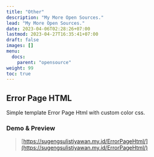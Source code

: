 ```yaml
---
title: "Other"
description: "My More Open Sources."
lead: "My More Open Sources."
date: 2023-04-06T02:28:26+07:00
lastmod: 2023-04-27T16:35:41+07:00
draft: false
images: []
menu:
  docs:
    parent: "opensource"
weight: 99
toc: true
---
```


## Error Page HTML

Simple template Error Page Html with custom color css.

### Demo & Preview

> [https://sugengsulistiyawan.my.id/ErrorPageHtml/](https://sugengsulistiyawan.my.id/ErrorPageHtml/)
